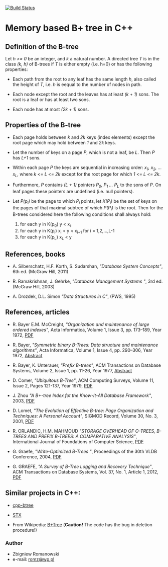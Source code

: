 [![Build Status](https://travis-ci.org/romz-pl/b-plus-tree.svg?branch=master)](https://travis-ci.org/romz-pl/b-plus-tree)


# Memory based B+ tree in C++ 

## Definition of the B-tree

Let _h >= 0_ be an integer, and  _k_ a natural number. A directed tree _T_
is in the class _(k, h)_ of B-trees if _T_ is either empty (i.e. h=0) or has the following
properties:

* Each path from the root to any leaf has the same length _h_, also called the
    height of _T_, i.e. _h_ is eequal to the number of nodes in path.

* Each node except the root and the leaves has at least _(k + 1)_ sons.
    The root is a leaf or has at least two sons.

* Each node has at most _(2k + 1)_ sons. 


## Properties of the B-tree

* Each page holds between _k_ and _2k_ keys (index elements) except the root
    page which may hold between _1_ and _2k_ keys.

* Let the number of keys on a page _P_, which is not a leaf, be _L_.
    Then _P_ has _L+1_ sons.

* Within each page _P_ the keys are sequential in increasing order:
    _x<sub>1</sub>, x<sub>2</sub>, ... x<sub>L</sub>_, where _k <= L <= 2k_ 
    except for the root page for which _1 <= L <= 2k_.

* Furthermore, _P_ contains _(L + 1)_ pointers _P<sub>0</sub>, P<sub>1</sub> ... P<sub>L</sub>_ to the sons of _P_.
    On leaf pages these pointers are undefined (i.e. null pointers).

* Let _P(p<sub>i</sub>)_ be the page to which _P<sub>i</sub>_ points, let _K(P<sub>i</sub>)_ be the set of keys on
    the pages of that maximal subtree of which _P(P<sub>i</sub>)_ is the root. Then for the B-trees
    considered here the following conditions shall always hold:
    1) for each y in K(p<sub>0</sub>)   y < x<sub>i</sub>
    2) for each y in K(p<sub>i</sub>)  x<sub>i</sub> < y < x<sub>i+1</sub>  for i = 1,2,...,L-1
    3) for each y in K(p<sub>L</sub>)  x<sub>L</sub> < y



## References, books

* A. Silberschatz, H.F. Korth, S. Sudarshan, _"Database System Concepts"_, 6th ed. (McGraw Hill, 2011)

* R. Ramakrishnan, J. Gehrke, _"Database Management Systems "_, 3rd ed. (McGraw Hill, 2003)

* A. Drozdek, D.L. Simon _"Data Structures in C"_, (PWS, 1995)

## References, articles

* R. Bayer E.M. McCreight, _"Organization and maintenance of large ordered indexes"_, Acta Informatica, Volume 1, Issue 3, pp. 173–189, Year 1972, [PDF](http://www.inf.fu-berlin.de/lehre/SS10/DBS-Intro/Reader/BayerBTree-72.pdf)

* R. Bayer, _"Symmetric binary B-Trees: Data structure and maintenance algorithms"_, Acta Informatica, Volume 1, Issue 4, pp. 290–306, Year 1972, [Abstract](https://link.springer.com/article/10.1007/BF00289509)

* R. Bayer, K. Unterauer, _"Prefix B-trees"_, ACM Transactions on Database Systems, Volume 2, Issue 1, pp. 11-26, Year 1977, [Abstract](https://dl.acm.org/citation.cfm?id=320530&dl=ACM&coll=DL)

* D. Comer, _"Ubiquitous B-Tree"_, ACM Computing Surveys, Volume 11, Issue 2, Pages 121-137, Year 1979, [PDF](http://www.ezdoum.com/upload/14/20020512204603/TheUbiquitousB-Tree.pdf) 

* J. Zhou _"A B+-tree Index fot the Know-It-All Database Framework"_, 2003, 
[PDF](https://spectrum.library.concordia.ca/2344/1/MQ83927.pdf)

 * D. Lomet, _"The Evolution of Effective B-tree: Page Organization and Techniques: A Personal Account"_, SIGMOD Record, Volume 30, No. 3, 2001, [PDF](https://www.microsoft.com/en-us/research/wp-content/uploads/2016/02/p64-lomet.pdf)
 
 * R. ORLANDIC, H.M. MAHMOUD _"STORAGE OVERHEAD OF O-TREES, B-TREES AND PREFIX B-TREES: A COMPARATIVE ANALYSIS"_, International
Journal of Foundations of Computer Science, [PDF](http://citeseerx.ist.psu.edu/viewdoc/download?doi=10.1.1.133.9412&rep=rep1&type=pdf)

 * G. Graefe, _"Write-Optimized B-Trees "_, Proceedings of the 30th VLDB Conference, 2004, [PDF](http://citeseerx.ist.psu.edu/viewdoc/download?doi=10.1.1.90.4825&rep=rep1&type=pdf)
 
 * G. GRAEFE, _"A Survey of B-Tree Logging and Recovery Technique"_, ACM Transactions on Database Systems, Vol. 37, No. 1, Article 1, 2012, [PDF](https://people.eecs.berkeley.edu/~kubitron/cs262/handouts/papers/a1-graefe.pdf)


## Similar projects in C++: 

* [cpp-btree](https://code.google.com/archive/p/cpp-btree/)

* [STX](http://panthema.net/2007/stx-btree/)

* From Wikipedia: [B+Tree](http://www.amittai.com/prose/bplustree_cpp.html) (**Caution!** The code has the bug in deletion procedure!)


### Author
* Zbigniew Romanowski
* e-mail: romz@wp.pl



